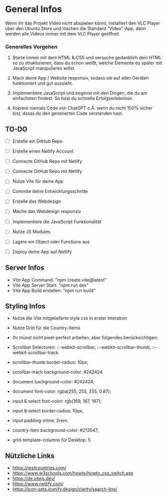 # General Infos

Wenn ihr das Projekt Video nicht abspielen könnt, installiert
den VLC Player über den Ubuntu Store und löschen die Standard
"Video"-App, dann werden alle Videos immer mit dem VLC Player
geöffnet


### Generelles Vorgehen

1. Starte immer mit dem HTML & CSS und versuche gedanklich
dein HTML so zu strukturieren, dass du schon weißt, welche
Elemente du später mit JavaScript manipulieren willst.

2. Mach deine App / Website responsiv, sodass sie auf allen
Geräten funktioniert und gut aussieht.

3. Implementiere JavaScript und beginne mit den Dingen, die
du am einfachsten findest. So hast du schnelle Erfolgserlebnisse.

4. Kopiere niemals Code von ChatGPT o.Ä. wenn du nicht 100%
sicher bist, dasss du den generierten Code verstanden hast.


## TO-DO

- [ ] Erstelle ein GitHub Repo
- [ ] Erstelle einen Netlify Account
- [ ] Connecte GitHub Repo mit Netlify
- [ ] Connecte GitHub Repo mit Netlify
- [ ] Nutze Vite für deine App
- [ ] Commite deine Entwicklungsschritte
- [ ] Erstelle das Webdesign
- [ ] Mache das Webdesign responsiv
- [ ] Implementiere die JavaScript Funktionalität
- [ ] Nutze JS Modules
- [ ] Lagere ein Object oder Functions aus
- [ ] Deploy deine App auf Netlify


## Server Infos

+ Vite App Command: "npm create vite@latest"
+ Vite App Server Start: "npm run dev"
+ Vite App Build erstellen: "npm run build"


## Styling Infos

+ Nutze die Vite mitgelieferte style.css in erster Interation
+ Nutze Grid für die Country-Items
+ Ihr müsst nicht pixel-perfect arbeiten, aber folgendes berücksichtigen:

+ Scrollbar Selectoren: ::-webkit-scrollbar, ::-webkit-scrollbar-thumb, ::-webkit-scrollbar-track

+ scrollbar-thumb border-radius: 10px;
+ scrollbar-track background-color: #242424

+ document background-color: #242424;
+ document font-color: rgba(255, 255, 255, 0.87);

+ input & select font-color: rgb(169, 167, 167);
+ input & select border-radius: 10px;
+ input padding-inline: 2rem;

+ country-item background-color: #213547;
+ grid-template-columns für Desktop: 5


## Nützliche Links
+ https://restcountries.com/
+ https://www.w3schools.com/howto/howto_css_switch.asp
+ https://de.vitejs.dev/
+ https://www.netlify.com/
+ https://icon-sets.iconify.design/clarity/search-line/
